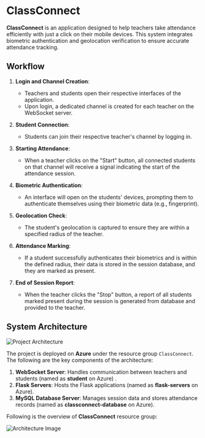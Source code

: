 # ClassConnect

**ClassConnect** is an application designed to help teachers take attendance efficiently with just a click on their mobile devices. This system integrates biometric authentication and geolocation verification to ensure accurate attendance tracking.

## Workflow

1. **Login and Channel Creation**:
   - Teachers and students open their respective interfaces of the application.
   - Upon login, a dedicated channel is created for each teacher on the WebSocket server.

2. **Student Connection**:
   - Students can join their respective teacher's channel by logging in.

3. **Starting Attendance**:
   - When a teacher clicks on the "Start" button, all connected students on that channel will receive a signal indicating the start of the attendance session.

4. **Biometric Authentication**:
   - An interface will open on the students' devices, prompting them to authenticate themselves using their biometric data (e.g., fingerprint).

5. **Geolocation Check**:
   - The student's geolocation is captured to ensure they are within a specified radius of the teacher.

6. **Attendance Marking**:
   - If a student successfully authenticates their biometrics and is within the defined radius, their data is stored in the session database, and they are marked as present.

7. **End of Session Report**:
   - When the teacher clicks the "Stop" button, a report of all students marked present during the session is generated from database and provided to the teacher.

## System Architecture

![Project Architecture](image-link)

The project is deployed on **Azure** under the resource group `ClassConnect`. The following are the key components of the architecture:

1. **WebSocket Server**: Handles communication between teachers and students (named as **student** on Azure) .
2. **Flask Servers**: Hosts the Flask applications (named as **flask-servers** on Azure).
3. **MySQL Database Server**: Manages session data and stores attendance records (named as **classconnect-database** on Azure).

Following is the overview of **ClassConnect** resource group:

![Architecture Image](image-link)
